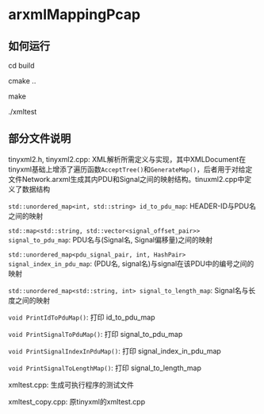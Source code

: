 arxmlMappingPcap
=========
如何运行
------
cd build

cmake ..

make

./xmltest

部分文件说明
----------
tinyxml2.h, tinyxml2.cpp: XML解析所需定义与实现，其中XMLDocument在tinyxml基础上增添了遍历函数```AcceptTree()```和```GenerateMap()```，后者用于对给定文件Network.arxml生成其内PDU和Signal之间的映射结构。tinuxml2.cpp中定义了数据结构


```std::unordered_map<int, std::string> id_to_pdu_map```: HEADER-ID与PDU名之间的映射

```std::map<std::string, std::vector<signal_offset_pair>> signal_to_pdu_map```: PDU名与(Signal名, Signal偏移量)之间的映射

```std::unordered_map<pdu_signal_pair, int, HashPair> signal_index_in_pdu_map```: (PDU名, signal名)与signal在该PDU中的编号之间的映射

```std::unordered_map<std::string, int> signal_to_length_map```: Signal名与长度之间的映射

```void PrintIdToPduMap()```: 打印 id_to_pdu_map

```void PrintSignalToPduMap()```: 打印 signal_to_pdu_map

```void PrintSignalIndexInPduMap()```: 打印 signal_index_in_pdu_map

```void PrintSignalToLengthMap()```: 打印 signal_to_length_map


xmltest.cpp: 生成可执行程序的测试文件

xmltest_copy.cpp: 原tinyxml的xmltest.cpp

